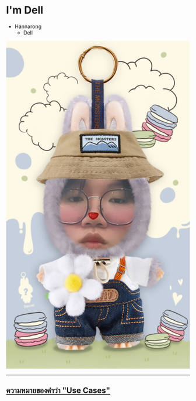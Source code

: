 # I'm Dell

- Hannarong 
  - Dell

![me](me.png.JPG)

---

## [ความหมายของคำว่า "Use Cases"](usecases.md)



